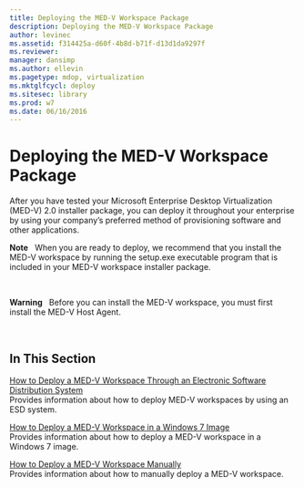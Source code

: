 ```yaml
---
title: Deploying the MED-V Workspace Package
description: Deploying the MED-V Workspace Package
author: levinec
ms.assetid: f314425a-d60f-4b8d-b71f-d13d1da9297f
ms.reviewer: 
manager: dansimp
ms.author: ellevin
ms.pagetype: mdop, virtualization
ms.mktglfcycl: deploy
ms.sitesec: library
ms.prod: w7
ms.date: 06/16/2016
---
```



# Deploying the MED-V Workspace Package


After you have tested your Microsoft Enterprise Desktop Virtualization (MED-V) 2.0 installer package, you can deploy it throughout your enterprise by using your company’s preferred method of provisioning software and other applications.

**Note**  
When you are ready to deploy, we recommend that you install the MED-V workspace by running the setup.exe executable program that is included in your MED-V workspace installer package.

 

**Warning**  
Before you can install the MED-V workspace, you must first install the MED-V Host Agent.

 

## In This Section


<a href="" id="how-to-deploy-a-med-v-workspace-through-an-electronic-software-distribution-system"></a>[How to Deploy a MED-V Workspace Through an Electronic Software Distribution System](how-to-deploy-a-med-v-workspace-through-an-electronic-software-distribution-system.md)  
Provides information about how to deploy MED-V workspaces by using an ESD system.

<a href="" id="how-to-deploy-a-med-v-workspace-in-a-windows-7-image"></a>[How to Deploy a MED-V Workspace in a Windows 7 Image](how-to-deploy-a-med-v-workspace-in-a-windows-7-image.md)  
Provides information about how to deploy a MED-V workspace in a Windows 7 image.

<a href="" id="how-to-deploy-a-med-v-workspace-manually"></a>[How to Deploy a MED-V Workspace Manually](how-to-deploy-a-med-v-workspace-manually.md)  
Provides information about how to manually deploy a MED-V workspace.

 

 





